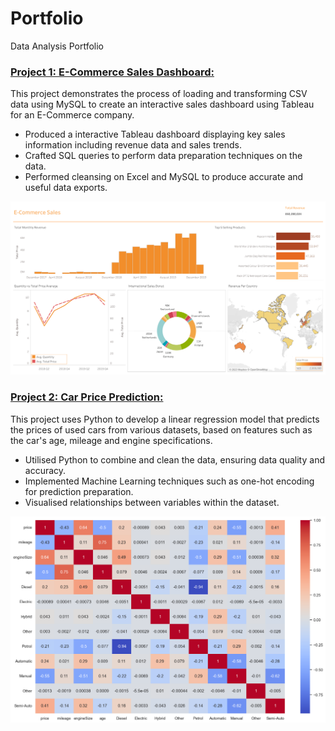 # Portfolio
Data Analysis Portfolio

### [Project 1: E-Commerce Sales Dashboard:](https://github.com/tola923/E_Commerce_Project)

This project demonstrates the process of loading and transforming CSV data using MySQL to create an interactive sales dashboard using Tableau for an E-Commerce company.

* Produced a interactive Tableau dashboard displaying key sales information including revenue data and sales trends.
* Crafted SQL queries to perform data preparation techniques on the data.
* Performed cleansing on Excel and MySQL to produce accurate and useful data exports.

![](https://github.com/tola923/portfolio/blob/main/images/E-Commerce%20Dashboard.png)

### [Project 2: Car Price Prediction:](https://github.com/tola923/Car_Price_Prediction)
This project uses Python to develop a linear regression model that predicts the prices of used cars from various datasets, based on features such as the car's age, mileage and engine specifications.

* Utilised Python to combine and clean the data, ensuring data quality and accuracy.
* Implemented Machine Learning techniques such as one-hot encoding for  prediction preparation.
* Visualised relationships between variables within the dataset.

![](https://github.com/tola923/portfolio/blob/main/images/corr%20plot.png)
